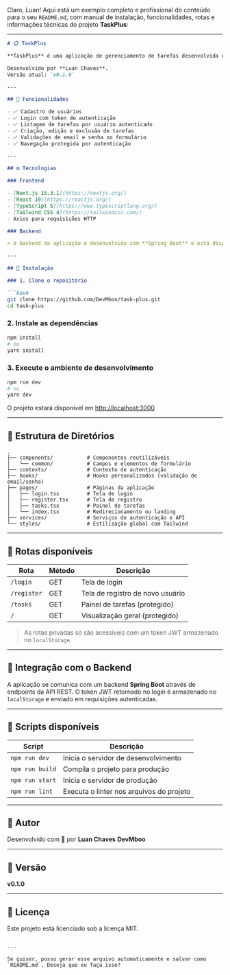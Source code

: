 Claro, Luan! Aqui está um exemplo completo e profissional do conteúdo para o seu `README.md`, com manual de instalação, funcionalidades, rotas e informações técnicas do projeto **TaskPlus**:

---

````markdown
# 📋 TaskPlus

**TaskPlus** é uma aplicação de gerenciamento de tarefas desenvolvida em **Next.js + TypeScript** no frontend e **Spring Boot** no backend. Seu foco é oferecer uma experiência simples, rápida e intuitiva para o controle de tarefas.

Desenvolvido por **Luan Chaves**.  
Versão atual: `v0.1.0`

---

## 🚀 Funcionalidades

- ✅ Cadastro de usuários
- ✅ Login com token de autenticação
- ✅ Listagem de tarefas por usuário autenticado
- ✅ Criação, edição e exclusão de tarefas
- ✅ Validações de email e senha no formulário
- ✅ Navegação protegida por autenticação

---

## ⚙️ Tecnologias

### Frontend

- [Next.js 15.3.1](https://nextjs.org/)
- [React 19](https://reactjs.org/)
- [TypeScript 5](https://www.typescriptlang.org/)
- [Tailwind CSS 4](https://tailwindcss.com/)
- Axios para requisições HTTP

### Backend

> O backend da aplicação é desenvolvido com **Spring Boot** e está disponível em um repositório separado.

---

## 📂 Instalação

### 1. Clone o repositório

```bash
git clone https://github.com/DevMboo/task-plus.git
cd task-plus
````

### 2. Instale as dependências

```bash
npm install
# ou
yarn install
```

### 3. Execute o ambiente de desenvolvimento

```bash
npm run dev
# ou
yarn dev
```

O projeto estará disponível em [http://localhost:3000](http://localhost:3000)

---

## 📌 Estrutura de Diretórios

```
.
├── components/           # Componentes reutilizáveis
│   └── common/           # Campos e elementos de formulário
├── contexts/             # Contexto de autenticação
├── hooks/                # Hooks personalizados (validação de email/senha)
├── pages/                # Páginas da aplicação
│   ├── login.tsx         # Tela de login
│   ├── register.tsx      # Tela de registro
│   ├── tasks.tsx         # Painel de tarefas
│   └── index.tsx         # Redirecionamento ou landing
├── services/             # Serviços de autenticação e API
└── styles/               # Estilização global com Tailwind
```

---

## 🔐 Rotas disponíveis

| Rota        | Método | Descrição                        |
| ----------- | ------ | -------------------------------- |
| `/login`    | GET    | Tela de login                    |
| `/register` | GET    | Tela de registro de novo usuário |
| `/tasks`    | GET    | Painel de tarefas (protegido)    |
| `/`    | GET    | Visualização geral (protegido)   |

> As rotas privadas só são acessíveis com um token JWT armazenado no `localStorage`.

---

## 🔗 Integração com o Backend

A aplicação se comunica com um backend **Spring Boot** através de endpoints da API REST. O token JWT retornado no login é armazenado no `localStorage` e enviado em requisições autenticadas.

---

## 🧪 Scripts disponíveis

| Script          | Descrição                                |
| --------------- | ---------------------------------------- |
| `npm run dev`   | Inicia o servidor de desenvolvimento     |
| `npm run build` | Compila o projeto para produção          |
| `npm run start` | Inicia o servidor de produção            |
| `npm run lint`  | Executa o linter nos arquivos do projeto |

---

## 👤 Autor

Desenvolvido com 💜 por **Luan Chaves** **DevMboo**

---

## 📌 Versão

**v0.1.0**

---

## 📄 Licença

Este projeto está licenciado sob a licença MIT.

```

---

Se quiser, posso gerar esse arquivo automaticamente e salvar como `README.md`. Deseja que eu faça isso?
```
